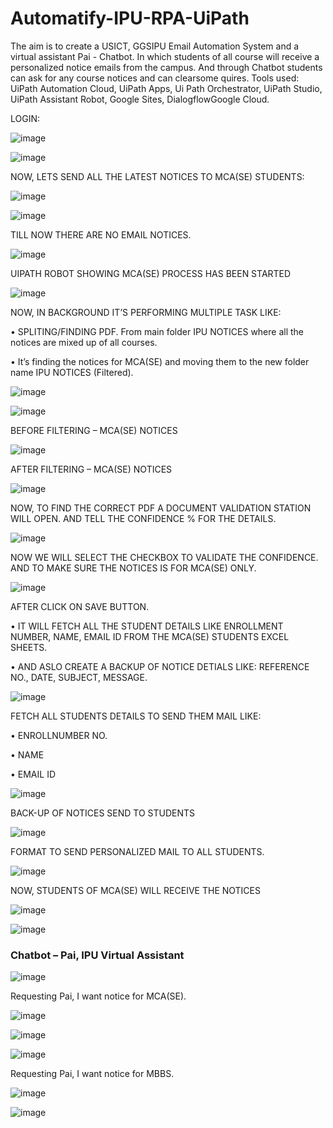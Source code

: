 # Automatify-IPU-RPA-UiPath
The aim is to create a USICT, GGSIPU Email Automation System and a virtual assistant Pai - Chatbot. In which students of all course will receive a personalized notice emails from the campus. And through Chatbot students can ask for any course notices and can clearsome quires. Tools used: UiPath Automation Cloud, UiPath Apps, Ui Path Orchestrator, UiPath Studio, UiPath Assistant Robot, Google Sites, DialogflowGoogle Cloud.



LOGIN:

![image](https://user-images.githubusercontent.com/48402560/129321481-bc148a0b-0256-40a5-831e-12af8ab4bd0f.png)



![image](https://user-images.githubusercontent.com/48402560/129322354-90fb3b24-33c7-4b7e-8842-d533ebf3920f.png)



NOW, LETS SEND ALL THE LATEST NOTICES TO MCA(SE) STUDENTS:

![image](https://user-images.githubusercontent.com/48402560/129322757-2a44626c-9ac2-45d5-bd89-5cd8a6a5aeb8.png)



![image](https://user-images.githubusercontent.com/48402560/129323123-96dfaa42-bdbc-4d49-8a40-c09d4ef4f662.png)



TILL NOW THERE ARE NO EMAIL NOTICES.

![image](https://user-images.githubusercontent.com/48402560/129326684-2a63d88d-db78-48f4-b33c-2ed9dcc870db.png)



UIPATH ROBOT SHOWING MCA(SE) PROCESS HAS BEEN STARTED

![image](https://user-images.githubusercontent.com/48402560/129323280-6b3474d3-9024-4c10-b1cb-3e651495ccd3.png)



NOW, IN BACKGROUND IT’S PERFORMING MULTIPLE TASK LIKE:

• SPLITING/FINDING PDF. From main folder IPU NOTICES where all the notices are mixed up of all courses.

• It’s finding the notices for MCA(SE) and moving them to the new folder name IPU NOTICES (Filtered).

![image](https://user-images.githubusercontent.com/48402560/129323406-2a97f2fa-1c86-47cb-9d1c-8c593e092e3f.png)



![image](https://user-images.githubusercontent.com/48402560/129323637-6597a90c-f8df-4fff-9e10-cd68ec8d2c90.png)



BEFORE FILTERING – MCA(SE) NOTICES

![image](https://user-images.githubusercontent.com/48402560/129323717-5f4bb1b7-2f23-4b65-9409-85c60dc27e05.png)



AFTER FILTERING – MCA(SE) NOTICES

![image](https://user-images.githubusercontent.com/48402560/129323778-18e17851-25b3-40bd-b473-b1aeedf8c458.png)



NOW, TO FIND THE CORRECT PDF A DOCUMENT VALIDATION STATION WILL OPEN. AND TELL THE CONFIDENCE % FOR THE DETAILS.

![image](https://user-images.githubusercontent.com/48402560/129324058-f0fa1586-25d3-45d9-8022-0db474328163.png)



NOW WE WILL SELECT THE CHECKBOX TO VALIDATE THE CONFIDENCE. AND TO MAKE SURE THE NOTICES IS FOR MCA(SE) ONLY.

![image](https://user-images.githubusercontent.com/48402560/129324303-c6a7105f-bffd-4e41-947c-69657e20916c.png)



AFTER CLICK ON SAVE BUTTON.

• IT WILL FETCH ALL THE STUDENT DETAILS LIKE ENROLLMENT NUMBER, NAME, EMAIL ID FROM THE MCA(SE) STUDENTS EXCEL SHEETS.

• AND ASLO CREATE A BACKUP OF NOTICE DETIALS LIKE: REFERENCE NO., DATE, SUBJECT, MESSAGE.

![image](https://user-images.githubusercontent.com/48402560/129324539-3d93a655-ad2e-4a08-a61c-fdad131d4640.png)



FETCH ALL STUDENTS DETAILS TO SEND THEM MAIL LIKE:

• ENROLLNUMBER NO.

• NAME

• EMAIL ID

![image](https://user-images.githubusercontent.com/48402560/129325412-29050f43-dcc5-4d00-bf2a-faaccd3c68eb.png)



BACK-UP OF NOTICES SEND TO STUDENTS

![image](https://user-images.githubusercontent.com/48402560/129324749-8c5f73db-f7fd-4d8a-bba1-477da8e11947.png)



FORMAT TO SEND PERSONALIZED MAIL TO ALL STUDENTS.

![image](https://user-images.githubusercontent.com/48402560/129324823-e36a20b4-0971-4924-904d-b530571f6c02.png)



NOW, STUDENTS OF MCA(SE) WILL RECEIVE THE NOTICES

![image](https://user-images.githubusercontent.com/48402560/129326412-081c269a-f2f9-4b8f-8e1d-00c06d246f1c.png)



![image](https://user-images.githubusercontent.com/48402560/129326323-2fd07d57-cb15-4240-a095-ebfb2c213ca3.png)


### **Chatbot – Pai, IPU Virtual Assistant**

![image](https://user-images.githubusercontent.com/48402560/129326901-ecf13950-667f-4933-91b4-b9440e529eac.png)



Requesting Pai, I want notice for MCA(SE).

![image](https://user-images.githubusercontent.com/48402560/129327440-81ba9a31-8169-49bb-a9ce-b8e353a11c46.png)



![image](https://user-images.githubusercontent.com/48402560/129327602-8cd29643-2d19-46b5-beac-889dab3ab308.png)



![image](https://user-images.githubusercontent.com/48402560/129327847-087c5b83-a351-4ba4-be0b-954cb71b671f.png)



Requesting Pai, I want notice for MBBS.

![image](https://user-images.githubusercontent.com/48402560/129328153-d508a201-7d19-472b-a1c6-e167605c1309.png)



![image](https://user-images.githubusercontent.com/48402560/129328268-9b6c1df7-9488-4682-bc4e-16e17393d8e5.png)

